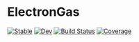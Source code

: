 # ElectronGas

[![Stable](https://img.shields.io/badge/docs-stable-blue.svg)](https://numericalEFT.github.io/ElectronGas.jl/stable)
[![Dev](https://img.shields.io/badge/docs-dev-blue.svg)](https://numericalEFT.github.io/ElectronGas.jl/dev)
[![Build Status](https://github.com/numericalEFT/ElectronGas.jl/actions/workflows/CI.yml/badge.svg?branch=main)](https://github.com/numericalEFT/ElectronGas.jl/actions/workflows/CI.yml?query=branch%3Amain)
[![Coverage](https://codecov.io/gh/numericalEFT/ElectronGas.jl/branch/main/graph/badge.svg)](https://codecov.io/gh/numericalEFT/ElectronGas.jl)
